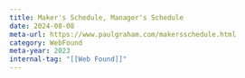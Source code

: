 ```yaml
---
title: Maker's Schedule, Manager's Schedule
date: 2024-08-08
meta-url: https://www.paulgraham.com/makersschedule.html
category: WebFound
meta-year: 2023
internal-tag: "[[Web Found]]"
---
```


